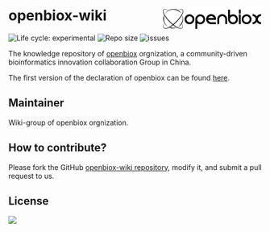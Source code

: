 
# openbiox-wiki <img src="static/img/logo-long.png" align="right" alt="openbiox" width="200"/>

<img src="https://img.shields.io/badge/lifecycle-experimental-orange.svg" alt="Life cycle: experimental"> <img src="https://img.shields.io/github/repo-size/openbiox/openbiox-wiki.svg" alt="Repo size"/> <img src="https://img.shields.io/github/issues/openbiox/openbiox-wiki.svg" alt="issues"/>

The knowledge repository of [openbiox](https://openbiox.org) orgnization, a community-driven bioinformatics innovation collaboration Group in China.

The first version of the declaration of openbiox can be found [here](./declaration).

## Maintainer

Wiki-group of openbiox orgnization.

## How to contribute?

Please fork the GitHub [openbiox-wiki
repository](https://github.com/openbiox/openbiox-wiki), modify it, and
submit a pull request to us.

## License

[![](https://i.creativecommons.org/l/by-nc-nd/4.0/88x31.png)](https://creativecommons.org/licenses/by-nc-nd/4.0/)
